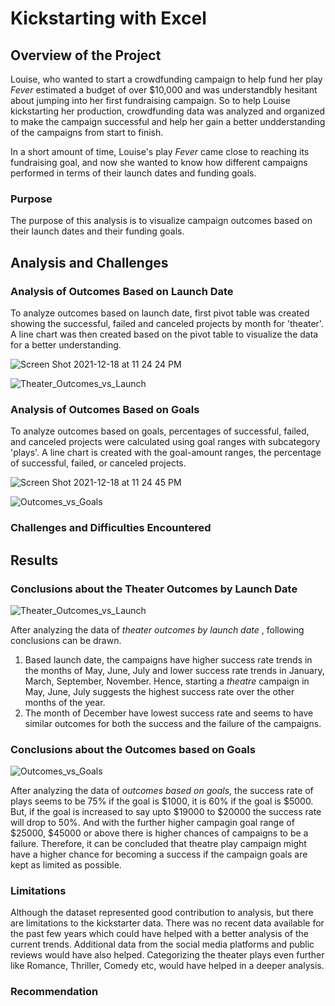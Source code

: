 # Kickstarting with Excel
## Overview of the Project
Louise, who wanted to start a crowdfunding campaign to help fund her play _Fever_ estimated a budget of over $10,000 and was understandbly hesitant about jumping into her first fundraising campaign. So to help Louise kickstarting her production, crowdfunding data was analyzed and organized to make the campaign successful and help her gain a better undderstanding of the campaigns from start to finish.

In a short amount of time, Louise's play _Fever_ came close to reaching its fundraising goal, and now she wanted to know how different campaigns performed in terms of their launch dates and funding goals.
### Purpose
The purpose of this analysis is to visualize campaign outcomes based on their launch dates and their funding goals.
## Analysis and Challenges
### Analysis of Outcomes Based on Launch Date
To analyze outcomes based on launch date, first pivot table was created showing the successful, failed and canceled projects by month for 'theater'. A line chart was then created based on the pivot table to visualize the data for a better understanding.


![Screen Shot 2021-12-18 at 11 24 24 PM](https://user-images.githubusercontent.com/95826875/146663816-7015da33-c556-443d-aee1-a98f45ee3fd7.png)


![Theater_Outcomes_vs_Launch](https://user-images.githubusercontent.com/95826875/146661822-5390724d-ba24-4f2a-8687-166f4b3afb86.png)



### Analysis of Outcomes Based on Goals
To analyze outcomes based on goals, percentages of successful, failed, and canceled projects were calculated using goal ranges with subcategory 'plays'. A line chart is created with the goal-amount ranges, the percentage of successful, failed, or canceled projects. 


![Screen Shot 2021-12-18 at 11 24 45 PM](https://user-images.githubusercontent.com/95826875/146663834-6d52214a-6b00-4c09-9b97-04d041f69586.png)


![Outcomes_vs_Goals](https://user-images.githubusercontent.com/95826875/146662539-e2d05e42-594f-4fa1-9479-ea16861627e3.png)

### Challenges and Difficulties Encountered
## Results
### Conclusions about the Theater Outcomes by Launch Date


![Theater_Outcomes_vs_Launch](https://user-images.githubusercontent.com/95826875/146666721-549acb16-1402-4f22-a79b-989c4f016f72.png)


After analyzing the data of _theater outcomes by launch date_ , following conclusions can be drawn.

1. Based launch date, the campaigns have higher success rate trends in the months of May, June, July and lower success rate trends in January, March, September, November. Hence, starting a _theatre_ campaign in May, June, July suggests the highest success rate over the other months of the year.
2. The month of December have lowest success rate and seems to have similar outcomes for both the success and the failure of the campaigns.

### Conclusions about the Outcomes based on Goals


![Outcomes_vs_Goals](https://user-images.githubusercontent.com/95826875/146667358-f2c13d33-7e72-47c2-8e63-b0336344857f.png)

After analyzing the data of _outcomes based on goals_, the success rate of plays seems to be 75% if the goal is $1000, it is 60% if the goal is $5000. But, if the goal is increased to say upto $19000 to $20000 the success rate will drop to 50%. And with the further higher campagin goal range of $25000, $45000 or above there is higher chances of campaigns to be a failure. Therefore, it can be concluded that theatre play campaign might have a higher chance for becoming a success if the campaign goals are kept as limited as possible.

### Limitations
Although the dataset represented good contribution to analysis, but there are limitations to the kickstarter data. There was no recent data available for the past few years which could have helped with a better analysis of the current trends. Additional data from the social media platforms and public reviews would have also helped. Categorizing the theater plays even further like Romance, Thriller, Comedy etc, would have helped in a deeper analysis.

### Recommendation


